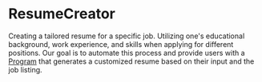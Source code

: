 # ResumeCreator
Creating a tailored resume for a specific job. Utilizing one's educational background, work experience, and skills when applying for different positions. 
Our goal is to automate this process and provide users with a [Program]([https://github.com/ShaneBarrera/oreoManiacGame/blob/main/Documents/User_Manual.pdf](https://docs.google.com/document/d/1no8bt4Vl_ngE7u_FqTtYrcEvz9cRQZMV-iriTJQQ_Ic/edit?usp=sharing)https://docs.google.com/document/d/1no8bt4Vl_ngE7u_FqTtYrcEvz9cRQZMV-iriTJQQ_Ic/edit?usp=sharing) that generates a customized resume based on their input and the job listing.
